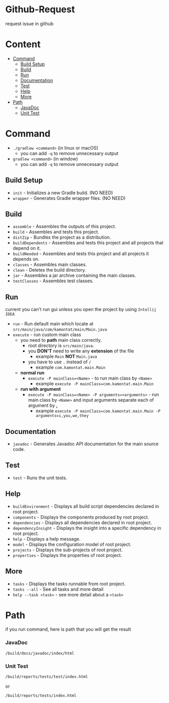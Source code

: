 # Github-Request
request issue in github

# Content
- [Command](#command)
  - [Build Setup](#build-setup)
  - [Build](#build)
  - [Run](#run)
  - [Documentation](#documentation)
  - [Test](#test)
  - [Help](#help)
  - [More](#more)
- [Path](#path)
  - [JavaDoc](#javadoc)
  - [Unit Test](#unit-test)

# Command
- `./gradlew <command>` (in linux or macOS)
    - you can add `-q` to remove unnecessary output
- `gradlew <command>` (in window)
    - you can add `-q` to remove unnecessary output  

## Build Setup
- `init` - Initializes a new Gradle build. (NO NEED)
- `wrapper` - Generates Gradle wrapper files. (NO NEED)

## Build
- `assemble` - Assembles the outputs of this project.
- `build` - Assembles and tests this project.
- `distZip` - Bundles the project as a distribution.
- `buildDependents` - Assembles and tests this project and all projects that depend on it.
- `buildNeeded` - Assembles and tests this project and all projects it depends on.
- `classes` - Assembles main classes.
- `clean` - Deletes the build directory.
- `jar` - Assembles a jar archive containing the main classes.
- `testClasses` - Assembles test classes.

## Run
current you can't run gui unless you open the project by using `Intellij IDEA`
- `run` - Run default main which locate at `src/main/java/com/kamontat/main/Main.java`
- `execute` - run custom main class
  - you need to **path** main class correctly.
    - root directory is `src/main/java`.
    - you **DON'T** need to write any **extension** of the file 
      - example `Main` **NOT** `Main.java`
    - you have to use `.` instead of `/` 
      - example `com.kamontat.main.Main`
  - **normal run** 
    - `execute -P mainClass=<Name>` - to run main class by `<Name>`
      - example `execute -P mainClass=com.kamontat.main.Main`
  - **run with argument** 
    - `execute -P mainClass=<Name> -P arguments=<arguments>` - run main class by `<Name>` and input arguments separate each of argument by **,**
      - example `execute -P mainClass=com.kamontat.main.Main -P arguments=i,you,we,they`


## Documentation
- `javadoc` - Generates Javadoc API documentation for the main source code.

## Test
- `test` - Runs the unit tests.

## Help
- `buildEnvironment` - Displays all build script dependencies declared in root project.
- `components` - Displays the components produced by root project.
- `dependencies` - Displays all dependencies declared in root project.
- `dependencyInsight` - Displays the insight into a specific dependency in root project.
- `help` - Displays a help message.
- `model` - Displays the configuration model of root project.
- `projects` - Displays the sub-projects of root project.
- `properties` - Displays the properties of root project.

## More
- `tasks` - Displays the tasks runnable from root project.
- `tasks --all` - See all tasks and more detail
- `help --task <task>` - see more detail about a `<task>`

# Path
if you run command, here is path that you will get the result

### JavaDoc

``` 
/build/docs/javadoc/index/html 
```

### Unit Test

```
/build/reports/tests/test/index.html
```
or 
```
/build/reports/tests/index.html
```